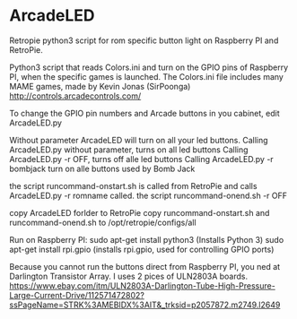 # ArcadeLED
Retropie python3 script for rom specific button light on Raspberry PI and RetroPie.

Python3 script that reads Colors.ini and turn on the GPIO pins of Raspberry PI, when the specific games is launched.
The Colors.ini file includes many MAME games, made by Kevin Jonas (SirPoonga) http://controls.arcadecontrols.com/

To change the GPIO pin numbers and Arcade buttons in you cabinet, edit ArcadeLED.py

Without parameter ArcadeLED will turn on all your led buttons.
Calling ArcadeLED.py without parameter, turns on all led buttons
Calling ArcadeLED.py -r OFF, turns off alle led buttons
Calling ArcadeLED.py -r bombjack turn on alle buttons used by Bomb Jack

the script runcommand-onstart.sh is called from RetroPie and calls ArcadeLED.py -r romname called.
the script runcommand-onend.sh -r OFF

copy ArcadeLED forlder to RetroPie
copy runcommand-onstart.sh and runcommand-onend.sh to /opt/retropie/configs/all


Run on Raspberry PI:
sudo apt-get install python3 (Installs Python 3)
sudo apt-get install rpi.gpio (installs rpi.gpio, used for controlling GPIO ports)


Because you cannot run the buttons direct from Raspberry PI, you ned at Darlington Transistor Array.
I uses 2 pices of ULN2803A boards. 
https://www.ebay.com/itm/ULN2803A-Darlington-Tube-High-Pressure-Large-Current-Drive/112571472802?ssPageName=STRK%3AMEBIDX%3AIT&_trksid=p2057872.m2749.l2649
